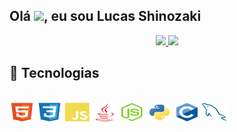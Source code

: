 ## Olá <img src="https://media.giphy.com/media/hvRJCLFzcasrR4ia7z/giphy.gif" width="25px">, eu sou Lucas Shinozaki

<div align="center">
  <a href="https://github.com/lucasshinozaki">
    <img height="190em" src="https://github-readme-stats.vercel.app/api?username=lucasshinozaki&show_icons=true&theme=dark&icon_color=ffffff&bg_color=0D1117"/>
  </a>
  <a href="https://github.com/lucasshinozaki">
    <img height="190em" src="https://github-readme-stats.vercel.app/api/top-langs/?username=lucasshinozaki&langs_count=7&layout=compact&theme=dark&icon_color=ffffff&bg_color=0D1117"/>
  </a>
</div>

<div align="center">
</div>

## 🚀 Tecnologias

<div style="display: inline_block"><br>
  <img align="center" height="30" width="40" src="https://raw.githubusercontent.com/devicons/devicon/master/icons/html5/html5-original.svg">
  <img align="center" height="30" width="40" src="https://raw.githubusercontent.com/devicons/devicon/master/icons/css3/css3-original.svg">
  <img align="center" height="30" width="40" src="https://raw.githubusercontent.com/devicons/devicon/master/icons/javascript/javascript-plain.svg">
  <img align="center" height="30" width="40" src="https://raw.githubusercontent.com/devicons/devicon/master/icons/java/java-plain.svg">
  <img align="center" height="30" width="40" src="https://raw.githubusercontent.com/devicons/devicon/master/icons/nodejs/nodejs-original.svg">
  <img align="center" height="30" width="40" src="https://raw.githubusercontent.com/devicons/devicon/master/icons/python/python-original.svg">
  <img align="center" height="30" width="40" src="https://raw.githubusercontent.com/devicons/devicon/master/icons/c/c-original.svg">
  <img align="center" height="30" width="40" src="https://raw.githubusercontent.com/devicons/devicon/master/icons/mysql/mysql-original.svg">
</div>
